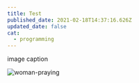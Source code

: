 ```yaml
---
title: Test
published_date: 2021-02-18T14:37:16.626Z
updated_date: false
cat:
  - programming
---
```

image caption

![woman-praying](/uploads/ben-white-qyann54giri-unsplash.jpg "woman praying")